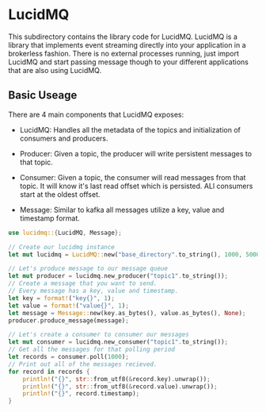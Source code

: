 # LucidMQ

This subdirectory contains the library code for LucidMQ. LucidMQ is a library that implements event streaming directly into your application in a brokerless fashion. There is no external processes running, just import LucidMQ and start passing message though to your different applications that are also using LucidMQ.

## Basic Useage

There are 4 main components that LucidMQ exposes:

- LucidMQ: Handles all the metadata of the topics and initialization of consumers and producers.

- Producer: Given a topic, the producer will write persistent messages to that topic.

- Consumer: Given a topic, the consumer will read messages from that topic. It will know it's last read offset which is persisted. ALl consumers start at the oldest offset.

- Message: Similar to kafka all messages utilize a key, value and timestamp format.

```Rust
use lucidmq::{LucidMQ, Message};

// Create our lucidmq instance
let mut lucidmq = LucidMQ::new("base_directory".to_string(), 1000, 5000);

// Let's produce message to our message queue
let mut producer = lucidmq.new_producer("topic1".to_string());
// Create a message that you want to send.
// Every message has a key, value and timestamp.
let key = format!("key{}", 1);
let value = format!("value{}", 1);
let message = Message::new(key.as_bytes(), value.as_bytes(), None); 
producer.produce_message(message);

// Let's create a consumer to consumer our messages
let mut consumer = lucidmq.new_consumer("topic1".to_string());
// Get all the messages for that polling period
let records = consumer.poll(1000);
// Print out all of the messages recieved.
for record in records {
    println!("{}", str::from_utf8(&record.key).unwrap());
    println!("{}", str::from_utf8(&record.value).unwrap());
    println!("{}", record.timestamp);
}
```
